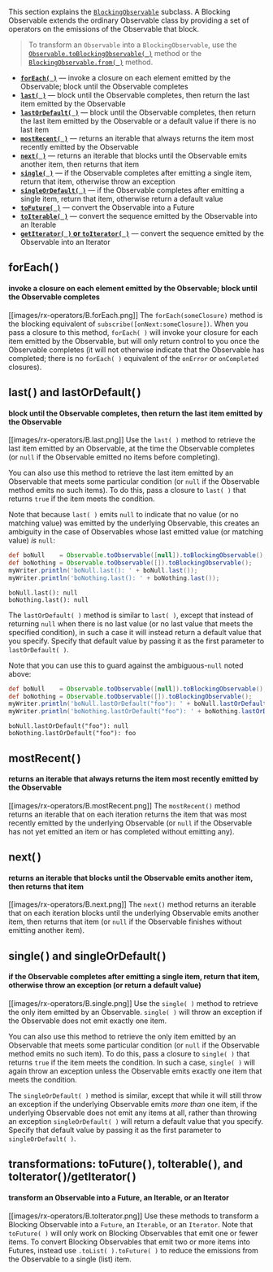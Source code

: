 This section explains the [`BlockingObservable`](http://netflix.github.io/RxJava/javadoc/rx/observables/BlockingObservable.html) subclass. A Blocking Observable extends the ordinary Observable class by providing a set of operators on the emissions of the Observable that block.

> To transform an `Observable` into a `BlockingObservable`, use the [`Observable.toBlockingObservable( )`](http://netflix.github.io/RxJava/javadoc/rx/Observable.html#toBlockingObservable()) method or the [`BlockingObservable.from( )`](http://netflix.github.io/RxJava/javadoc/rx/observables/BlockingObservable.html#from(rx.Observable)) method.

* [**`forEach( )`**](Blocking-Observable-Operators#foreach) — invoke a closure on each element emitted by the Observable; block until the Observable completes
* [**`last( )`**](Blocking-Observable-Operators#last-and-lastordefault) — block until the Observable completes, then return the last item emitted by the Observable
* [**`lastOrDefault( )`**](Blocking-Observable-Operators#last-and-lastordefault) — block until the Observable completes, then return the last item emitted by the Observable or a default value if there is no last item
* [**`mostRecent( )`**](Blocking-Observable-Operators#mostrecent) — returns an iterable that always returns the item most recently emitted by the Observable
* [**`next( )`**](Blocking-Observable-Operators#next) — returns an iterable that blocks until the Observable emits another item, then returns that item
* [**`single( )`**](Blocking-Observable-Operators#single-and-singleordefault) — if the Observable completes after emitting a single item, return that item, otherwise throw an exception
* [**`singleOrDefault( )`**](Blocking-Observable-Operators#single-and-singleordefault) — if the Observable completes after emitting a single item, return that item, otherwise return a default value
* [**`toFuture( )`**](Blocking-Observable-Operators#transformations-tofuture-toiterable-and-toiteratorgetiterator) — convert the Observable into a Future
* [**`toIterable( )`**](Blocking-Observable-Operators#transformations-tofuture-toiterable-and-toiteratorgetiterator) — convert the sequence emitted by the Observable into an Iterable
* [**`getIterator( )` or `toIterator( )`**](Blocking-Observable-Operators#transformations-tofuture-toiterable-and-toiteratorgetiterator) — convert the sequence emitted by the Observable into an Iterator

## forEach( )
#### invoke a closure on each element emitted by the Observable; block until the Observable completes
[[images/rx-operators/B.forEach.png]]
The `forEach(someClosure)` method is the blocking equivalent of `subscribe([onNext:someClosure])`. When you pass a closure to this method, `forEach( )` will invoke your closure for each item emitted by the Observable, but will only return control to you once the Observable completes (it will not otherwise indicate that the Observable has completed; there is no `forEach( )` equivalent of the `onError` or `onCompleted` closures).

## last( ) and lastOrDefault( )
#### block until the Observable completes, then return the last item emitted by the Observable
[[images/rx-operators/B.last.png]]
Use the `last( )` method to retrieve the last item emitted by an Observable, at the time the Observable completes (or `null` if the Observable emitted no items before completing).

You can also use this method to retrieve the last item emitted by an Observable that meets some particular condition (or `null` if the Observable method emits no such items). To do this, pass a closure to `last( )` that returns `true` if the item meets the condition.

Note that because `last( )` emits `null` to indicate that no value (or no matching value) was emitted by the underlying Observable, this creates an ambiguity in the case of Observables whose last emitted value (or matching value) _is_ `null`:

```groovy
def boNull    = Observable.toObservable([null]).toBlockingObservable();
def boNothing = Observable.toObservable([]).toBlockingObservable();
myWriter.println('boNull.last(): ' + boNull.last());
myWriter.println('boNothing.last(): ' + boNothing.last());
```
```
boNull.last(): null
boNothing.last(): null
```

The `lastOrDefault( )` method is similar to `last( )`, except that instead of returning `null` when there is no last value (or no last value that meets the specified condition), in such a case it will instead return a default value that you specify. Specify that default value by passing it as the first parameter to `lastOrDefault( )`.

Note that you can use this to guard against the ambiguous-`null` noted above:

```groovy
def boNull    = Observable.toObservable([null]).toBlockingObservable();
def boNothing = Observable.toObservable([]).toBlockingObservable();
myWriter.println('boNull.lastOrDefault("foo"): ' + boNull.lastOrDefault("foo"));
myWriter.println('boNothing.lastOrDefault("foo"): ' + boNothing.lastOrDefault("foo"));
```
```
boNull.lastOrDefault("foo"): null
boNothing.lastOrDefault("foo"): foo
```

## mostRecent( )
#### returns an iterable that always returns the item most recently emitted by the Observable
[[images/rx-operators/B.mostRecent.png]]
The `mostRecent()` method returns an iterable that on each iteration returns the item that was most recently emitted by the underlying Observable (or `null` if the Observable has not yet emitted an item or has completed without emitting any).

## next( )
#### returns an iterable that blocks until the Observable emits another item, then returns that item
[[images/rx-operators/B.next.png]]
The `next()` method returns an iterable that on each iteration blocks until the underlying Observable emits another item, then returns that item (or `null` if the Observable finishes without emitting another item).

## single( ) and singleOrDefault( )
#### if the Observable completes after emitting a single item, return that item, otherwise throw an exception (or return a default value)
[[images/rx-operators/B.single.png]]
Use the `single( )` method to retrieve the only item emitted by an Observable. `single( )` will throw an exception if the Observable does not emit exactly one item.

You can also use this method to retrieve the only item emitted by an Observable that meets some particular condition (or `null` if the Observable method emits no such item). To do this, pass a closure to `single( )` that returns `true` if the item meets the condition. In such a case, `single( )` will again throw an exception unless the Observable emits exactly one item that meets the condition.

The `singleOrDefault( )` method is similar, except that while it will still throw an exception if the underlying Observable emits _more than_ one item, if the underlying Observable does not emit any items at all, rather than throwing an exception `singleOrDefault( )` will return a default value that you specify. Specify that default value by passing it as the first parameter to `singleOrDefault( )`.

## transformations: toFuture( ), toIterable( ), and toIterator( )/getIterator( )
#### transform an Observable into a Future, an Iterable, or an Iterator
[[images/rx-operators/B.toIterator.png]]
Use these methods to transform a Blocking Observable into a `Future`, an `Iterable`, or an `Iterator`. Note that `toFuture( )` will only work on Blocking Observables that emit one or fewer items. To convert Blocking Observables that emit two or more items into Futures, instead use `.toList( ).toFuture( )` to reduce the emissions from the Observable to a single (list) item.